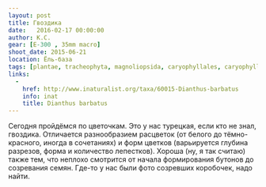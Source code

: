 ```yaml
---
layout: post
title: Гвоздика
date:   2016-02-17 00:00:00
author: К.С.
gear: [E-300 , 35mm macro]
shoot_date: 2015-06-21
location: Ёль-база
tags: [plantae, tracheophyta, magnoliopsida, caryophyllales, caryophyllaceae, dianthus, dianthus barbatus]
links:
  -
    href: http://www.inaturalist.org/taxa/60015-Dianthus-barbatus
    info: inat
    title: Dianthus barbatus
---
```


Сегодня пройдёмся по цветочкам. Это у нас турецкая, если кто не знал, гвоздика. Отличается разнообразием расцветок (от белого до тёмно-красного, иногда в сочетаниях) и форм цветков (варьируется глубина разрезов, форма и количество лепестков). Хороша (ну, я так считаю) также тем, что неплохо смотрится от начала формирования бутонов до созревания семян. Где-то у нас были фото созревших коробочек, надо найти.
